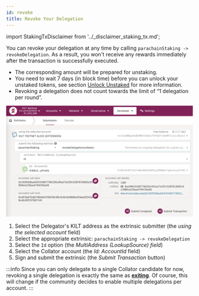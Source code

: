 ```yaml
---
id: revoke
title: Revoke Your Delegation
---
```


import StakingTxDisclaimer from '../_disclaimer_staking_tx.md';

You can revoke your delegation at any time by calling `parachainStaking -> revokeDelegation`.
As a result, you won't receive any rewards immediately after the transaction is successfully executed.
- The corresponding amount will be prepared for unstaking.
- You need to wait 7 days (in block time) before you can unlock your unstaked tokens, see section [Unlock Unstaked](../05_unlock_unstaked.md) for more information.
- Revoking a delegation does not count towards the limit of “1 delegation per round”.

<StakingTxDisclaimer />

![](/img/chain/parachainStaking-revokeDelegation.png)

1. Select the Delegator's KILT address as the extrinsic submitter (the *using the selected account* field)
2. Select the appropriate extrinsic: `parachainStaking -> revokeDelegation`
3. Select the `Id` option (the *MultiAddress (LookupSource) field*)
4. Select the Collator account (the *Id: AccountId* field)
5. Sign and submit the extrinsic (the *Submit Transaction* button)

:::info
Since you can only delegate to a single Collator candidate for now, revoking a single delegation is exactly the same as [**exiting**](./05_exit.md).
Of course, this will change if the community decides to enable multiple delegations per account.
:::


